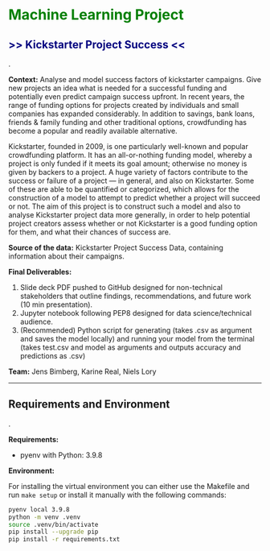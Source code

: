 # <span style="color:green">__Machine Learning Project__


## <span style="color:navy">__>> Kickstarter Project Success <<__

.

**Context:** 
Analyse and model success factors of kickstarter campaigns. Give new projects an idea what is needed for a successful funding and potentially even predict campaign success upfront.
In recent years, the range of funding options for projects created by individuals and small companies has expanded considerably. In addition to savings, bank loans, friends & family funding and other traditional options, crowdfunding has become a popular and readily available alternative.

Kickstarter, founded in 2009, is one particularly well-known and popular crowdfunding platform. It has an all-or-nothing funding model, whereby a project is only funded if it meets its goal amount; otherwise no money is given by backers to a project.
A huge variety of factors contribute to the success or failure of a project — in general, and also on Kickstarter. Some of these are able to be quantified or categorized, which allows for the construction of a model to attempt to predict whether a project will succeed or not. The aim of this project is to construct such a model and also to analyse Kickstarter project data more generally, in order to help potential project creators assess whether or not Kickstarter is a good funding option for them, and what their chances of success are.

**Source of the data:** Kickstarter Project Success Data, containing information about their campaigns.

**Final Deliverables:**
1. Slide deck PDF pushed to GitHub designed for non-technical stakeholders that outline findings, recommendations, and future work (10 min presentation).
2. Jupyter notebook following PEP8 designed for data science/technical audience.
3. (Recommended) Python script for generating (takes .csv as argument and saves the model locally) and running your model from the terminal (takes test.csv and model as arguments and outputs accuracy and predictions as .csv)

**Team:** Jens Bimberg, Karine Real, Niels Lory

---
## **Requirements and Environment**

.

**Requirements:**
- pyenv with Python: 3.9.8

**Environment:**

For installing the virtual environment you can either use the Makefile and run `make setup` or install it manually with the following commands: 

```Bash
pyenv local 3.9.8
python -m venv .venv
source .venv/bin/activate
pip install --upgrade pip
pip install -r requirements.txt
```